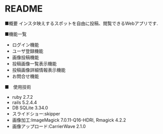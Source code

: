 # README

■概要
インスタ映えするスポットを自由に投稿、閲覧できるWebアプリです.

■機能一覧
* ログイン機能
* ユーザ登録機能
* 画像投稿機能
* 投稿画像一覧表示機能
* 投稿画像詳細情報表示機能
* お問合せ機能

■　使用技術

* ruby 2.7.2
* rails 5.2.4.4
* DB SQLite 3.34.0
* スライドショー:skipper
* 画像加工:ImageMagick 7.0.11-Q16-HDRI, Rmagick 4.2.2
* 画像アップロード:CarrierWave 2.1.0
